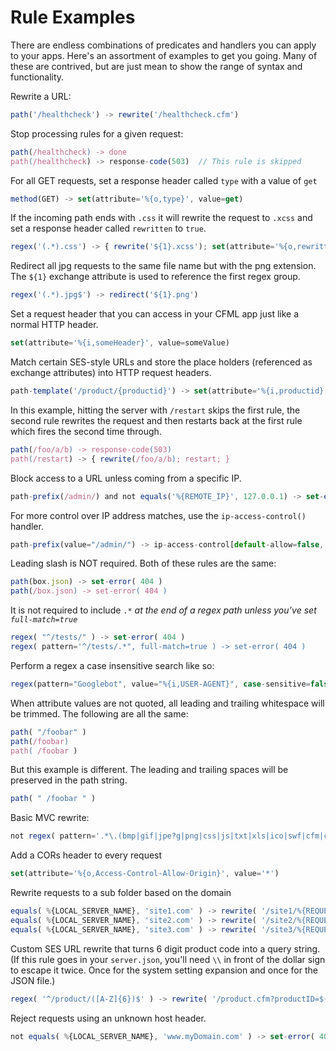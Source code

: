 # Rule Examples

There are endless combinations of predicates and  handlers you can apply to your apps.  Here's an assortment of examples to get you going.  Many of these are contrived, but are just mean to show the range of syntax and functionality.

Rewrite a URL:

```javascript
path('/healthcheck') -> rewrite('/healthcheck.cfm')
```

Stop processing rules for a given request:

```javascript
path(/healthcheck) -> done
path(/healthcheck) -> response-code(503)  // This rule is skipped
```

For all GET requests, set a response header called `type` with a value of `get`

```javascript
method(GET) -> set(attribute='%{o,type}', value=get)
```

If the incoming path ends with `.css` it will rewrite the request to `.xcss` and set a response header called `rewritten` to `true`.

```javascript
regex('(.*).css') -> { rewrite('${1}.xcss'); set(attribute='%{o,rewritten}', value=true) } 
```

Redirect all jpg requests to the same file name but with the png extension.  The `${1}` exchange attribute is used to reference the first regex group.

```javascript
regex('(.*).jpg$') -> redirect('${1}.png')
```

Set a request header that you can access in your CFML app just like a normal HTTP header.

```javascript
set(attribute='%{i,someHeader}', value=someValue)
```

Match certain SES-style URLs and store the place holders \(referenced as exchange attributes\) into HTTP request headers.

```javascript
path-template('/product/{productid}') -> set(attribute='%{i,productid}', value='${productid}')
```

In this example, hitting the server with `/restart` skips the first rule, the second rule rewrites the request and then restarts back at the first rule which fires the second time through. 

```javascript
path(/foo/a/b) -> response-code(503)
path(/restart) -> { rewrite(/foo/a/b); restart; }
```

Block access to a URL unless coming from a specific IP.  

```javascript
path-prefix(/admin/) and not equals('%{REMOTE_IP}', 127.0.0.1) -> set-error( 404 )
```

For more control over IP address matches, use the `ip-access-control()` handler.

```javascript
path-prefix(value="/admin/") -> ip-access-control[default-allow=false, acl={'127.0.0.* allow'}, failure-status=404]
```

Leading slash is NOT required.  Both of these rules are the same:

```javascript
path(box.json) -> set-error( 404 )
path(/box.json) -> set-error( 404 )
```

It is not required to include `.*` _at the end of a regex path unless you’ve set `full-match=true`_ 

```javascript
regex( "^/tests/" ) -> set-error( 404 ) 
regex( pattern='^/tests/.*", full-match=true ) -> set-error( 404 )
```

Perform a regex a case insensitive search like so: 

```javascript
regex(pattern="Googlebot", value="%{i,USER-AGENT}", case-sensitive=false ) -> set-error( 404 )
```

When attribute values are not quoted, all leading and trailing whitespace will be trimmed. The following are all the same:

```javascript
path( "/foobar" )
path(/foobar)
path( /foobar )
```

But this example is different. The leading and trailing spaces will be preserved in the path string. 

```javascript
path( " /foobar " )
```

Basic MVC rewrite:

```javascript
not regex( pattern='.*\.(bmp|gif|jpe?g|png|css|js|txt|xls|ico|swf|cfm|cfc|html|htm)$', case-sensitive=false ) -> rewrite('/index.cfm/%{RELATIVE_PATH}')
```

Add a CORs header to every request

```javascript
set(attribute='%{o,Access-Control-Allow-Origin}', value='*')
```

Rewrite requests to a sub folder based on the domain

```javascript
equals( %{LOCAL_SERVER_NAME}, 'site1.com' ) -> rewrite( '/site1/%{REQUEST_URL}' )
equals( %{LOCAL_SERVER_NAME}, 'site2.com' ) -> rewrite( '/site2/%{REQUEST_URL}' )
equals( %{LOCAL_SERVER_NAME}, 'site3.com' ) -> rewrite( '/site3/%{REQUEST_URL}' )
```

Custom SES URL rewrite that turns 6 digit product code into a query string.  \(If this rule goes in your `server.json`, you'll need `\\` in front of the dollar sign to escape it twice.  Once for the system setting expansion and once for the JSON file.\)

```javascript
regex( '^/product/([A-Z]{6})$' ) -> rewrite( '/product.cfm?productID=${1}' )
```

Reject requests  using an unknown host header.

```javascript
not equals( %{LOCAL_SERVER_NAME}, 'www.myDomain.com' ) -> set-error( 403 )
```

